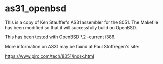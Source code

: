 # as31_openbsd

This is a copy of Ken Stauffer's AS31 assembler for the 8051. The
Makefile has been modified so that it will successfully build on
OpenBSD.  

This has been tested with OpenBSD 7.2 -current i386.

More information on AS31 may be found at Paul Stoffregen's site:

https://www.pjrc.com/tech/8051/index.html
